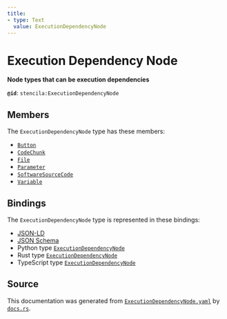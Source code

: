 ```yaml
---
title:
- type: Text
  value: ExecutionDependencyNode
---
```


# Execution Dependency Node

**Node types that can be execution dependencies**

**`@id`**: `stencila:ExecutionDependencyNode`

## Members

The `ExecutionDependencyNode` type has these members:

- [`Button`](https://stencila.dev/docs/reference/schema/flow/button)
- [`CodeChunk`](https://stencila.dev/docs/reference/schema/code/code-chunk)
- [`File`](https://stencila.dev/docs/reference/schema/works/file)
- [`Parameter`](https://stencila.dev/docs/reference/schema/flow/parameter)
- [`SoftwareSourceCode`](https://stencila.dev/docs/reference/schema/works/software-source-code)
- [`Variable`](https://stencila.dev/docs/reference/schema/flow/variable)

## Bindings

The `ExecutionDependencyNode` type is represented in these bindings:

- [JSON-LD](https://stencila.dev/ExecutionDependencyNode.jsonld)
- [JSON Schema](https://stencila.dev/ExecutionDependencyNode.schema.json)
- Python type [`ExecutionDependencyNode`](https://github.com/stencila/stencila/blob/main/python/stencila/types/execution_dependency_node.py)
- Rust type [`ExecutionDependencyNode`](https://github.com/stencila/stencila/blob/main/rust/schema/src/types/execution_dependency_node.rs)
- TypeScript type [`ExecutionDependencyNode`](https://github.com/stencila/stencila/blob/main/typescript/src/types/ExecutionDependencyNode.ts)

## Source

This documentation was generated from [`ExecutionDependencyNode.yaml`](https://github.com/stencila/stencila/blob/main/schema/ExecutionDependencyNode.yaml) by [`docs.rs`](https://github.com/stencila/stencila/blob/main/rust/schema-gen/src/docs.rs).